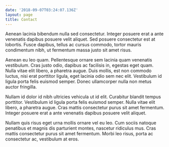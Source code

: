 ```yaml
---
date: '2018-09-07T03:24:07.136Z'
layout: page
title: Contact
---
```

Aenean lacinia bibendum nulla sed consectetur. Integer posuere erat a ante venenatis dapibus posuere velit aliquet. Sed posuere consectetur est at lobortis. Fusce dapibus, tellus ac cursus commodo, tortor mauris condimentum nibh, ut fermentum massa justo sit amet risus.

Aenean eu leo quam. Pellentesque ornare sem lacinia quam venenatis vestibulum. Cras justo odio, dapibus ac facilisis in, egestas eget quam. Nulla vitae elit libero, a pharetra augue. Duis mollis, est non commodo luctus, nisi erat porttitor ligula, eget lacinia odio sem nec elit. Vestibulum id ligula porta felis euismod semper. Donec ullamcorper nulla non metus auctor fringilla.

Nullam id dolor id nibh ultricies vehicula ut id elit. Curabitur blandit tempus porttitor. Vestibulum id ligula porta felis euismod semper. Nulla vitae elit libero, a pharetra augue. Cras mattis consectetur purus sit amet fermentum. Integer posuere erat a ante venenatis dapibus posuere velit aliquet.

Nullam quis risus eget urna mollis ornare vel eu leo. Cum sociis natoque penatibus et magnis dis parturient montes, nascetur ridiculus mus. Cras mattis consectetur purus sit amet fermentum. Morbi leo risus, porta ac consectetur ac, vestibulum at eros.